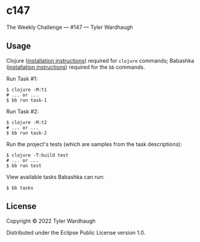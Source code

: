 # c147

The Weekly Challenge — #147 — Tyler Wardhaugh

## Usage

Clojure ([installation instructions](https://clojure.org/guides/getting_started#_clojure_installer_and_cli_tools)) required for `clojure` commands; Babashka ([installation instructions](https://github.com/babashka/babashka#quickstart)) required for the `bb` commands.

Run Task #1:

    $ clojure -M:t1
    # ... or ...
    $ bb run task-1

Run Task #2:

    $ clojure -M:t2
    # ... or ...
    $ bb run task-2

Run the project's tests (which are samples from the task descriptions):

    $ clojure -T:build test
    # ... or ...
    $ bb run test

View available tasks Babashka can run:

    $ bb tasks

## License

Copyright © 2022 Tyler Wardhaugh

Distributed under the Eclipse Public License version 1.0.
